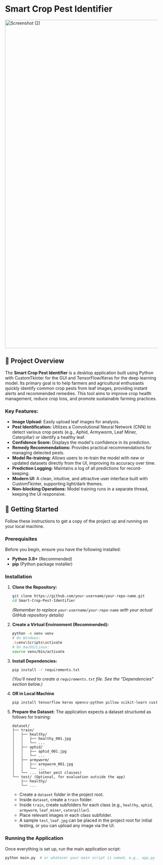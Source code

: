 # Smart Crop Pest Identifier

<img width="1920" height="1080" alt="Screenshot (2)" src="https://github.com/user-attachments/assets/3bd3475b-f4c6-436f-a76f-05c069bb186c" />

## 🌿 Project Overview

The **Smart Crop Pest Identifier** is a desktop application built using Python with CustomTkinter for the GUI and TensorFlow/Keras for the deep learning model. Its primary goal is to help farmers and agricultural enthusiasts quickly identify common crop pests from leaf images, providing instant alerts and recommended remedies. This tool aims to improve crop health management, reduce crop loss, and promote sustainable farming practices.

### Key Features:

*   **Image Upload:** Easily upload leaf images for analysis.
*   **Pest Identification:** Utilizes a Convolutional Neural Network (CNN) to detect various crop pests (e.g., Aphid, Armyworm, Leaf Miner, Caterpillar) or identify a healthy leaf.
*   **Confidence Score:** Displays the model's confidence in its prediction.
*   **Remedy Recommendations:** Provides practical recommendations for managing detected pests.
*   **Model Re-training:** Allows users to re-train the model with new or updated datasets directly from the UI, improving its accuracy over time.
*   **Prediction Logging:** Maintains a log of all predictions for record-keeping.
*   **Modern UI:** A clean, intuitive, and attractive user interface built with CustomTkinter, supporting light/dark themes.
*   **Non-blocking Operations:** Model training runs in a separate thread, keeping the UI responsive.

## 🚀 Getting Started

Follow these instructions to get a copy of the project up and running on your local machine.

### Prerequisites

Before you begin, ensure you have the following installed:

*   **Python 3.8+** (Recommended)
*   **pip** (Python package installer)

### Installation

1.  **Clone the Repository:**
    ```bash
    git clone https://github.com/your-username/your-repo-name.git
    cd Smart-Crop-Pest-Identifier
    ```
    *(Remember to replace `your-username/your-repo-name` with your actual GitHub repository details)*

2.  **Create a Virtual Environment (Recommended):**
    ```bash
    python -m venv venv
    # On Windows:
    .\venv\Scripts\activate
    # On macOS/Linux:
    source venv/bin/activate
    ```

3.  **Install Dependencies:**
    ```bash
    pip install -r requirements.txt
    ```
    *(You'll need to create a `requirements.txt` file. See the "Dependencies" section below.)*
    
5. **OR in Local Machine**
    ```bash
    pip install tensorflow keras opencv-python pillow scikit-learn customtkinter ```
6.  **Prepare the Dataset:**
    The application expects a dataset structured as follows for training:
    ```
    dataset/
    ├── train/
    │   ├── healthy/
    │   │   ├── healthy_001.jpg
    │   │   └── ...
    │   ├── aphid/
    │   │   ├── aphid_001.jpg
    │   │   └── ...
    │   ├── armyworm/
    │   │   ├── armyworm_001.jpg
    │   │   └── ...
    │   └── ... (other pest classes)
    └── test/ (Optional, for evaluation outside the app)
        ├── healthy/
        └── ...
    ```
    *   Create a `dataset` folder in the project root.
    *   Inside `dataset`, create a `train` folder.
    *   Inside `train`, create subfolders for each class (e.g., `healthy`, `aphid`, `armyworm`, `leaf_miner`, `caterpillar`).
    *   Place relevant images in each class subfolder.
    *   A sample `test_leaf.jpg` can be placed in the project root for initial testing, or you can upload any image via the UI.

### Running the Application

Once everything is set up, run the main application script:

```bash
python main.py  # or whatever your main script is named, e.g., app.py
